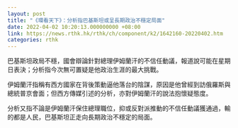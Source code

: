 ```yaml
---
layout: post
title: "《環看天下》：分析指巴基斯坦或呈長期政治不穩定局面"
date: 2022-04-02 10:20:13.000000000 +08:00
link: https://news.rthk.hk/rthk/ch/component/k2/1642160-20220402.htm
categories: rthk
---
```


巴基斯坦政局不穩，國會辯論針對總理伊姆蘭汗的不信任動議，報道說可能在星期日表決；分析指今次無可置疑是他政治生涯的最大挑戰。

伊姆蘭汗指稱有西方國家在背後策動逼他落台的陰謀，原因是他曾經到訪俄羅斯與總統普京會面；但西方傳媒引述的分析，亦對伊姆蘭汗的說法抱懷疑態度。

分析又指不論是伊姆蘭汗保住總理職位，抑或反對派推動的不信任動議獲通過，輸的都是人民，巴基斯坦正走向長期政治不穩定的局面。
